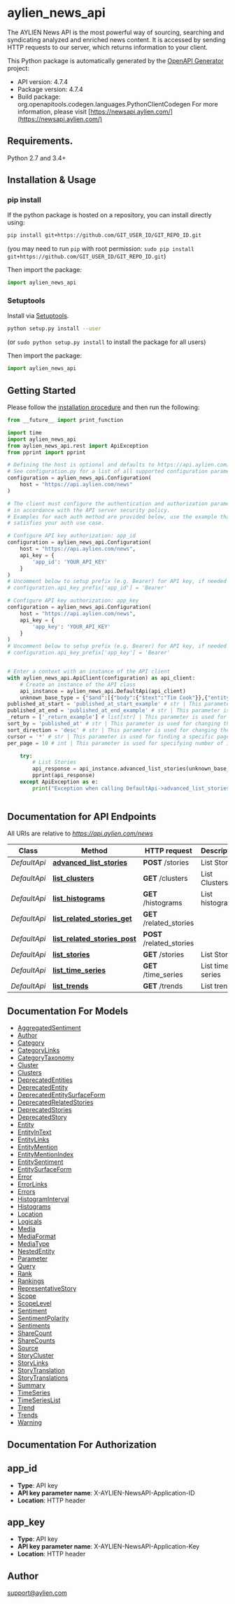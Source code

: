 # aylien_news_api
The AYLIEN News API is the most powerful way of sourcing, searching and syndicating analyzed and enriched news content. It is accessed by sending HTTP requests to our server, which returns information to your client.


This Python package is automatically generated by the [OpenAPI Generator](https://openapi-generator.tech) project:

- API version: 4.7.4
- Package version: 4.7.4
- Build package: org.openapitools.codegen.languages.PythonClientCodegen
For more information, please visit [https://newsapi.aylien.com/](https://newsapi.aylien.com/)

## Requirements.

Python 2.7 and 3.4+

## Installation & Usage
### pip install

If the python package is hosted on a repository, you can install directly using:

```sh
pip install git+https://github.com/GIT_USER_ID/GIT_REPO_ID.git
```
(you may need to run `pip` with root permission: `sudo pip install git+https://github.com/GIT_USER_ID/GIT_REPO_ID.git`)

Then import the package:
```python
import aylien_news_api
```

### Setuptools

Install via [Setuptools](http://pypi.python.org/pypi/setuptools).

```sh
python setup.py install --user
```
(or `sudo python setup.py install` to install the package for all users)

Then import the package:
```python
import aylien_news_api
```

## Getting Started

Please follow the [installation procedure](#installation--usage) and then run the following:

```python
from __future__ import print_function

import time
import aylien_news_api
from aylien_news_api.rest import ApiException
from pprint import pprint

# Defining the host is optional and defaults to https://api.aylien.com/news
# See configuration.py for a list of all supported configuration parameters.
configuration = aylien_news_api.Configuration(
    host = "https://api.aylien.com/news"
)

# The client must configure the authentication and authorization parameters
# in accordance with the API server security policy.
# Examples for each auth method are provided below, use the example that
# satisfies your auth use case.

# Configure API key authorization: app_id
configuration = aylien_news_api.Configuration(
    host = "https://api.aylien.com/news",
    api_key = {
        'app_id': 'YOUR_API_KEY'
    }
)
# Uncomment below to setup prefix (e.g. Bearer) for API key, if needed
# configuration.api_key_prefix['app_id'] = 'Bearer'

# Configure API key authorization: app_key
configuration = aylien_news_api.Configuration(
    host = "https://api.aylien.com/news",
    api_key = {
        'app_key': 'YOUR_API_KEY'
    }
)
# Uncomment below to setup prefix (e.g. Bearer) for API key, if needed
# configuration.api_key_prefix['app_key'] = 'Bearer'


# Enter a context with an instance of the API client
with aylien_news_api.ApiClient(configuration) as api_client:
    # Create an instance of the API class
    api_instance = aylien_news_api.DefaultApi(api_client)
    unknown_base_type = {"$and":[{"body":{"$text":"Tim Cook"}},{"entity":{"$and":[{"name":{"$text":"Apple","$boost":2}},{"$not":[{"type":{"$eq":"Fruit"}}]}]}}]} # UNKNOWN_BASE_TYPE | /stories body schema to perform an advanced search with logical operators and nested objects. 
published_at_start = 'published_at_start_example' # str | This parameter is used for finding stories whose published at time is greater than the specified value. [Here](https://newsapi.aylien.com/docs/working-with-dates) you can find more information about how [to work with dates](https://newsapi.aylien.com/docs/working-with-dates).  (optional)
published_at_end = 'published_at_end_example' # str | This parameter is used for finding stories whose published at time is less than the specified value. [Here](https://newsapi.aylien.com/docs/working-with-dates) you can find more information about how [to work with dates](https://newsapi.aylien.com/docs/working-with-dates).  (optional)
_return = ['_return_example'] # list[str] | This parameter is used for specifying return fields. (optional)
sort_by = 'published_at' # str | This parameter is used for changing the order column of the results. You can read about sorting results [here](https://newsapi.aylien.com/docs/sorting-results).  (optional) (default to 'published_at')
sort_direction = 'desc' # str | This parameter is used for changing the order direction of the result. You can read about sorting results [here](https://newsapi.aylien.com/docs/sorting-results).  (optional) (default to 'desc')
cursor = '*' # str | This parameter is used for finding a specific page. You can read more about pagination of results [here](https://newsapi.aylien.com/docs/pagination-of-results).  (optional) (default to '*')
per_page = 10 # int | This parameter is used for specifying number of items in each page You can read more about pagination of results [here](https://newsapi.aylien.com/docs/pagination-of-results)  (optional) (default to 10)

    try:
        # List Stories
        api_response = api_instance.advanced_list_stories(unknown_base_type, published_at_start=published_at_start, published_at_end=published_at_end, _return=_return, sort_by=sort_by, sort_direction=sort_direction, cursor=cursor, per_page=per_page)
        pprint(api_response)
    except ApiException as e:
        print("Exception when calling DefaultApi->advanced_list_stories: %s\n" % e)
    
```

## Documentation for API Endpoints

All URIs are relative to *https://api.aylien.com/news*

Class | Method | HTTP request | Description
------------ | ------------- | ------------- | -------------
*DefaultApi* | [**advanced_list_stories**](docs/DefaultApi.md#advanced_list_stories) | **POST** /stories | List Stories
*DefaultApi* | [**list_clusters**](docs/DefaultApi.md#list_clusters) | **GET** /clusters | List Clusters
*DefaultApi* | [**list_histograms**](docs/DefaultApi.md#list_histograms) | **GET** /histograms | List histograms
*DefaultApi* | [**list_related_stories_get**](docs/DefaultApi.md#list_related_stories_get) | **GET** /related_stories | 
*DefaultApi* | [**list_related_stories_post**](docs/DefaultApi.md#list_related_stories_post) | **POST** /related_stories | 
*DefaultApi* | [**list_stories**](docs/DefaultApi.md#list_stories) | **GET** /stories | List Stories
*DefaultApi* | [**list_time_series**](docs/DefaultApi.md#list_time_series) | **GET** /time_series | List time series
*DefaultApi* | [**list_trends**](docs/DefaultApi.md#list_trends) | **GET** /trends | List trends


## Documentation For Models

 - [AggregatedSentiment](docs/AggregatedSentiment.md)
 - [Author](docs/Author.md)
 - [Category](docs/Category.md)
 - [CategoryLinks](docs/CategoryLinks.md)
 - [CategoryTaxonomy](docs/CategoryTaxonomy.md)
 - [Cluster](docs/Cluster.md)
 - [Clusters](docs/Clusters.md)
 - [DeprecatedEntities](docs/DeprecatedEntities.md)
 - [DeprecatedEntity](docs/DeprecatedEntity.md)
 - [DeprecatedEntitySurfaceForm](docs/DeprecatedEntitySurfaceForm.md)
 - [DeprecatedRelatedStories](docs/DeprecatedRelatedStories.md)
 - [DeprecatedStories](docs/DeprecatedStories.md)
 - [DeprecatedStory](docs/DeprecatedStory.md)
 - [Entity](docs/Entity.md)
 - [EntityInText](docs/EntityInText.md)
 - [EntityLinks](docs/EntityLinks.md)
 - [EntityMention](docs/EntityMention.md)
 - [EntityMentionIndex](docs/EntityMentionIndex.md)
 - [EntitySentiment](docs/EntitySentiment.md)
 - [EntitySurfaceForm](docs/EntitySurfaceForm.md)
 - [Error](docs/Error.md)
 - [ErrorLinks](docs/ErrorLinks.md)
 - [Errors](docs/Errors.md)
 - [HistogramInterval](docs/HistogramInterval.md)
 - [Histograms](docs/Histograms.md)
 - [Location](docs/Location.md)
 - [Logicals](docs/Logicals.md)
 - [Media](docs/Media.md)
 - [MediaFormat](docs/MediaFormat.md)
 - [MediaType](docs/MediaType.md)
 - [NestedEntity](docs/NestedEntity.md)
 - [Parameter](docs/Parameter.md)
 - [Query](docs/Query.md)
 - [Rank](docs/Rank.md)
 - [Rankings](docs/Rankings.md)
 - [RepresentativeStory](docs/RepresentativeStory.md)
 - [Scope](docs/Scope.md)
 - [ScopeLevel](docs/ScopeLevel.md)
 - [Sentiment](docs/Sentiment.md)
 - [SentimentPolarity](docs/SentimentPolarity.md)
 - [Sentiments](docs/Sentiments.md)
 - [ShareCount](docs/ShareCount.md)
 - [ShareCounts](docs/ShareCounts.md)
 - [Source](docs/Source.md)
 - [StoryCluster](docs/StoryCluster.md)
 - [StoryLinks](docs/StoryLinks.md)
 - [StoryTranslation](docs/StoryTranslation.md)
 - [StoryTranslations](docs/StoryTranslations.md)
 - [Summary](docs/Summary.md)
 - [TimeSeries](docs/TimeSeries.md)
 - [TimeSeriesList](docs/TimeSeriesList.md)
 - [Trend](docs/Trend.md)
 - [Trends](docs/Trends.md)
 - [Warning](docs/Warning.md)


## Documentation For Authorization


## app_id

- **Type**: API key
- **API key parameter name**: X-AYLIEN-NewsAPI-Application-ID
- **Location**: HTTP header


## app_key

- **Type**: API key
- **API key parameter name**: X-AYLIEN-NewsAPI-Application-Key
- **Location**: HTTP header


## Author

support@aylien.com



